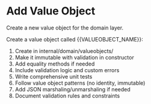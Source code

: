 # Add Value Object

Create a new value object for the domain layer.

Create a value object called {{VALUEOBJECT_NAME}}:
1. Create in internal/domain/valueobjects/
2. Make it immutable with validation in constructor
3. Add equality methods if needed
4. Include validation logic and custom errors
5. Write comprehensive unit tests
6. Follow value object patterns (no identity, immutable)
7. Add JSON marshaling/unmarshaling if needed
8. Document validation rules and constraints